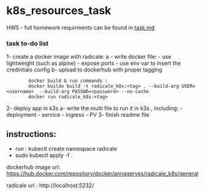 # k8s_resources_task
HW5 - full homework requirments can be found in [task.md](task.md)

### task to-do list
1- create a docker image with radicale:
    a - write docker file:
        - use lightweight (such as alpine)
        - expose ports
        - use env var to insert the credintials config
    b- upload to dockerhub with proper tagging 

            docker build & run commands :
            docker buildx build -t radicale_k8s:<tag> . --build-arg USER=<username>  --build-arg PASSWD=<password> --no-cache
            docker run radicale_k8s:<tag>
2- deploy app in k3s
    a- write the multi file to run it in k3s , including:
        - deployment 
        - service
        - ingress
        - PV
3- finish readme file 

## instructions:
- run : kubectl create namespace radicale
- sudo kubectl apply -f .


dockerhub image url: https://hub.docker.com/repository/docker/annageryes/radicale_k8s/general

radicale url : http://localhost:5232/    







